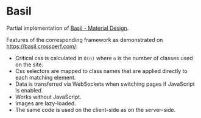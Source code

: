 # Basil

Partial implementation of
[Basil - Material Design](https://material.io/design/material-studies/basil.html).

Features of the corresponding framework as demonstrated on https://basil.crossperf.com/:

* Critical css is calculated in `O(n)` where `n` is the number of classes used on the site.
* Css selectors are mapped to class names that are applied directly to each matching element.
* Data is transferred via WebSockets when switching pages if JavaScript is enabled.
* Works without JavaScript.
* Images are lazy-loaded.
* The same code is used on the client-side as on the server-side.
